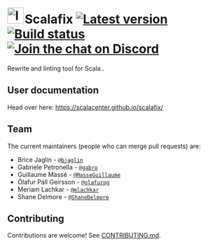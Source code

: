 <img src="website/static/img/scalafix-brand-small2x.png" alt="logo" width="37px" height="37px" style="margin-bottom:-8px;margin-right:-4px;"> Scalafix
[![Latest version](https://index.scala-lang.org/scalacenter/scalafix/scalafix-core/latest.svg)](https://index.scala-lang.org/scalacenter/scalafix/scalafix-core)
[![Build status](https://github.com/scalacenter/scalafix/workflows/CI/badge.svg)](https://github.com/scalacenter/scalafix/actions?query=workflow)
[![Join the chat on Discord](https://img.shields.io/discord/632642981228314653)](https://discord.gg/8AHaqGx3Qj)
========

Rewrite and linting tool for Scala..

## User documentation

Head over here: https://scalacenter.github.io/scalafix/

## Team

The current maintainers (people who can merge pull requests) are:

- Brice Jaglin - [`@bjaglin`](https://github.com/bjaglin)
- Gabriele Petronella - [`@gabro`](https://github.com/gabro)
- Guillaume Massé - [`@MasseGuillaume`](https://github.com/MasseGuillaume)
- Ólafur Páll Geirsson - [`@olafurpg`](https://github.com/olafurpg)
- Meriam Lachkar - [`@mlachkar`](https://github.com/mlachkar)
- Shane Delmore - [`@ShaneDelmore`](https://github.com/ShaneDelmore)

## Contributing

Contributions are welcome! See [CONTRIBUTING.md](CONTRIBUTING.md).
